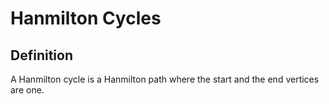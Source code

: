 # Hanmilton Cycles

## Definition

A Hanmilton cycle is a Hanmilton path where the start and the end vertices are one.